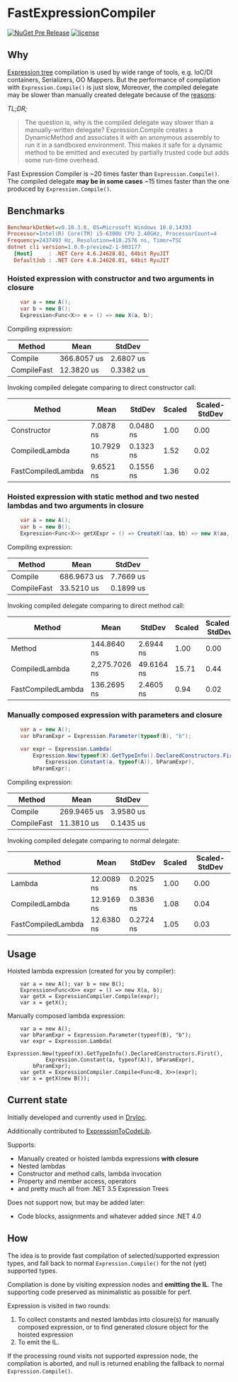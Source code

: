 # FastExpressionCompiler

[DryIoc]: https://bitbucket.org/dadhi/dryioc
[ExpressionToCodeLib]: https://github.com/EamonNerbonne/ExpressionToCode
[Expression Tree]: https://msdn.microsoft.com/en-us/library/mt654263.aspx

[![NuGet Pre Release](https://img.shields.io/nuget/vpre/FastExpressionCompiler.svg)](https://www.nuget.org/packages/FastExpressionCompiler/1.0.0-preview-01)
[![license](https://img.shields.io/github/license/dadhi/FastExpressionCompiler.svg)](http://opensource.org/licenses/MIT)

## Why

[Expression tree] compilation is used by wide range of tools, e.g. IoC/DI containers, Serializers, OO Mappers.
But the performance of compilation with `Expression.Compile()` is just slow, 
Moreover, the compiled delegate may be slower than manually created delegate because of the [reasons](https://blogs.msdn.microsoft.com/seteplia/2017/02/01/dissecting-the-new-constraint-in-c-a-perfect-example-of-a-leaky-abstraction/):

_TL;DR;_
> The question is, why is the compiled delegate way slower than a manually-written delegate? Expression.Compile creates a DynamicMethod and associates it with an anonymous assembly to run it in a sandboxed environment. This makes it safe for a dynamic method to be emitted and executed by partially trusted code but adds some run-time overhead.

Fast Expression Compiler is ~20 times faster than `Expression.Compile()`.  
The compiled delegate __may be in some cases__ ~15 times faster than the one produced by `Expression.Compile()`.

## Benchmarks

```ini
BenchmarkDotNet=v0.10.3.0, OS=Microsoft Windows 10.0.14393
Processor=Intel(R) Core(TM) i5-6300U CPU 2.40GHz, ProcessorCount=4
Frequency=2437493 Hz, Resolution=410.2576 ns, Timer=TSC
dotnet cli version=1.0.0-preview2-1-003177
  [Host]     : .NET Core 4.6.24628.01, 64bit RyuJIT
  DefaultJob : .NET Core 4.6.24628.01, 64bit RyuJIT
```


### Hoisted expression with constructor and two arguments in closure

```csharp
    var a = new A();
    var b = new B();
    Expression<Func<X>> e = () => new X(a, b);
```

Compiling expression:

 | Method      |        Mean |    StdDev |
 |------------ |------------ |---------- |
 | Compile     | 366.8057 us | 2.6807 us |
 | CompileFast |  12.3820 us | 0.3382 us |

Invoking compiled delegate comparing to direct constructor call:

 |              Method |       Mean |    StdDev | Scaled | Scaled-StdDev |
 |-------------------- |----------- |---------- |------- |-------------- |
 |         Constructor |  7.0878 ns | 0.0480 ns |   1.00 |          0.00 |
 |      CompiledLambda | 10.7929 ns | 0.1323 ns |   1.52 |          0.02 |
 |  FastCompiledLambda |  9.6521 ns | 0.1556 ns |   1.36 |          0.02 |
 
 
### Hoisted expression with static method and two nested lambdas and two arguments in closure

```csharp
    var a = new A();
    var b = new B();
    Expression<Func<X>> getXExpr = () => CreateX((aa, bb) => new X(aa, bb), new Lazy<A>(() => a), b);
```

Compiling expression:

 | Method      |        Mean |    StdDev |
 |------------ |------------ |---------- |
 | Compile     | 686.9673 us | 7.7669 us |
 | CompileFast |  33.5210 us | 0.1899 us |


Invoking compiled delegate comparing to direct method call:

 |             Method |          Mean |     StdDev | Scaled | Scaled-StdDev |
 |------------------- |-------------- |----------- |------- |-------------- |
 |             Method |   144.8640 ns |  2.6944 ns |   1.00 |          0.00 |
 |     CompiledLambda | 2,275.7026 ns | 49.6164 ns |  15.71 |          0.44 |
 | FastCompiledLambda |   136.2695 ns |  2.4605 ns |   0.94 |          0.02 |


### Manually composed expression with parameters and closure

```csharp
    var a = new A();
    var bParamExpr = Expression.Parameter(typeof(B), "b");

    var expr = Expression.Lambda(
        Expression.New(typeof(X).GetTypeInfo().DeclaredConstructors.First(),
            Expression.Constant(a, typeof(A)), bParamExpr),
        bParamExpr);
```

Compiling expression:

 | Method      |        Mean |    StdDev |
 |------------ |------------ |---------- |
 | Compile     | 269.9465 us | 3.9580 us |
 | CompileFast |  11.3810 us | 0.1435 us |


Invoking compiled delegate comparing to normal delegate:

 |             Method |       Mean |    StdDev | Scaled | Scaled-StdDev |
 |------------------- |----------- |---------- |------- |-------------- |
 |             Lambda | 12.0089 ns | 0.2025 ns |   1.00 |          0.00 |
 |     CompiledLambda | 12.9169 ns | 0.3836 ns |   1.08 |          0.04 |
 | FastCompiledLambda | 12.6380 ns | 0.2724 ns |   1.05 |          0.03 |


## Usage

Hoisted lambda expression (created for you by compiler):
```chsarp
    var a = new A(); var b = new B();
    Expression<Func<X>> expr = () => new X(a, b);
    var getX = ExpressionCompiler.Compile(expr);
    var x = getX();
```

Manually composed lambda expression:
```chsarp
    var a = new A();
    var bParamExpr = Expression.Parameter(typeof(B), "b");
    var expr = Expression.Lambda(
        Expression.New(typeof(X).GetTypeInfo().DeclaredConstructors.First(),
            Expression.Constant(a, typeof(A)), bParamExpr),
        bParamExpr);
    var getX = ExpressionCompiler.Compile<Func<B, X>>(expr);
    var x = getX(new B());
```


## Current state

Initially developed and currently used in [DryIoc].

Additionally contributed to [ExpressionToCodeLib].

Supports:

- Manually created or hoisted lambda expressions __with closure__
- Nested lambdas
- Constructor and method calls, lambda invocation
- Property and member access, operators
- and pretty much all from .NET 3.5 Expression Trees

Does not support now, but may be added later:

- Code blocks, assignments and whatever added since .NET 4.0


## How

The idea is to provide fast compilation of selected/supported expression types,
and fall back to normal `Expression.Compile()` for the not (yet) supported types.

Compilation is done by visiting expression nodes and __emitting the IL__. 
The supporting code preserved as minimalistic as possible for perf. 

Expression is visited in two rounds:

1. To collect constants and nested lambdas into closure(s) for manually composed expression,
or to find generated closure object for the hoisted expression
2. To emit the IL.

If the processing round visits not supported expression node, 
the compilation is aborted, and null is returned enabling the fallback to normal `Expression.Compile()`.
